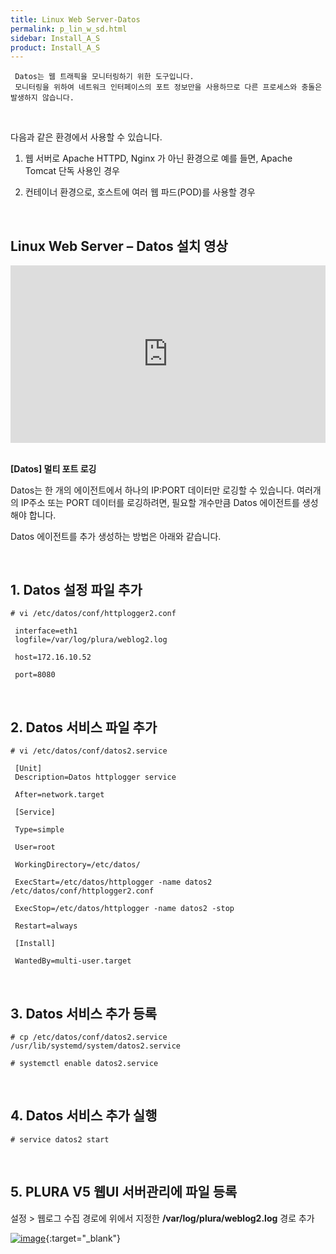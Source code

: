 ```yaml
---
title: Linux Web Server-Datos
permalink: p_lin_w_sd.html
sidebar: Install_A_S
product: Install_A_S
---
```



     Datos는 웹 트래픽을 모니터링하기 위한 도구입니다.
     모니터링을 위하여 네트워크 인터페이스의 포트 정보만을 사용하므로 다른 프로세스와 충돌은 발생하지 않습니다.

<br />

다음과 같은 환경에서 사용할 수 있습니다.

1) 웹 서버로 Apache HTTPD, Nginx 가 아닌 환경으로 예를 들면, Apache Tomcat 단독 사용인 경우

2) 컨테이너 환경으로, 호스트에 여러 웹 파드(POD)를 사용할 경우

<br />

## Linux Web Server – Datos 설치 영상

<style>.embed-container { position: relative; padding-bottom: 56.25%; height: 0; overflow: hidden; max-width: 100%; } .embed-container iframe, .embed-container object, .embed-container embed { position: absolute; top: 0; left: 0; width: 100%; height: 100%; }</style><div class='embed-container'><iframe src='https://www.youtube.com/embed/TqDUR002tt0' frameborder='0' allowfullscreen></iframe></div>

<br />

__[Datos] 멀티 포트 로깅__


Datos는 한 개의 에이전트에서 하나의 IP:PORT 데이터만 로깅할 수 있습니다.
여러개의 IP주소 또는 PORT 데이터를 로깅하려면, 필요할 개수만큼 Datos 에이전트를 생성해야 합니다.

Datos 에이전트를 추가 생성하는 방법은 아래와 같습니다.

<br />

## 1. Datos 설정 파일 추가

`# vi /etc/datos/conf/httplogger2.conf`

     interface=eth1
     logfile=/var/log/plura/weblog2.log

     host=172.16.10.52

     port=8080

<br />

## 2. Datos 서비스 파일 추가
`# vi /etc/datos/conf/datos2.service`

     [Unit]
     Description=Datos httplogger service

     After=network.target

     [Service]

     Type=simple

     User=root

     WorkingDirectory=/etc/datos/

     ExecStart=/etc/datos/httplogger -name datos2 /etc/datos/conf/httplogger2.conf

     ExecStop=/etc/datos/httplogger -name datos2 -stop

     Restart=always

     [Install]

     WantedBy=multi-user.target

<br />

## 3. Datos 서비스 추가 등록

`# cp /etc/datos/conf/datos2.service /usr/lib/systemd/system/datos2.service`

`# systemctl enable datos2.service`

<br />

## 4. Datos 서비스 추가 실행
     
`# service datos2 start`

<br />

## 5. PLURA V5 웹UI 서버관리에 파일 등록

설정 > 웹로그 수집 경로에 위에서 지정한 __/var/log/plura/weblog2.log__ 경로 추가

[![image](/docs/images/Ins_G/Linux_WebServer_Datos/webserver_datos.png)](/docs/images/Ins_G/Linux_WebServer_Datos/webserver_datos.png){:target="_blank"}